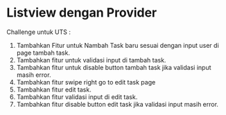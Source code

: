 # Listview dengan Provider

Challenge untuk UTS :

1. Tambahkan Fitur untuk Nambah Task baru sesuai dengan input user di page tambah task.
2. Tambahkan fitur untuk validasi input di tambah task.
3. Tambahkan fitur untuk disable button tambah task jika validasi input masih error.
4. Tambahkan fitur swipe right go to edit task page
5. Tambahkan fitur edit task.
6. Tambahkan fitur validasi input di edit task.
7. Tambahkan fitur disable button edit task jika validasi input masih error.
